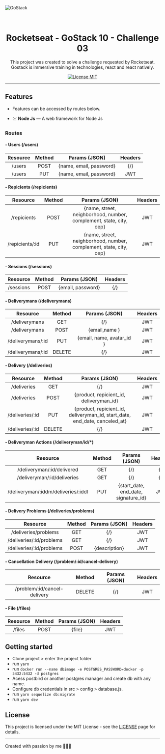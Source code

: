 <img alt="GoStack" src="https://storage.googleapis.com/golden-wind/bootcamp-gostack/header-desafios.png" />

<h1 align="center">
<br>
Rocketseat - GoStack 10 - Challenge 03
</h1>

<p align="center">
This project was created to solve a challenge requested by Rocketseat. 
Gostack is immersive training in technologies, react and react natively.</p>

<p align="center">
  <a href="https://opensource.org/licenses/MIT">
    <img src="https://img.shields.io/badge/License-MIT-blue.svg" alt="License MIT">
  </a>
</p>

<hr />

## Features

- Features can be accessed by routes below.

- 💹 **Node Js** — A web framework for Node Js

### **Routes**

  #### - Users (/users)

  | Resource | Method | Params (JSON) | Headers |
| :---:      | :---:  |    :---:      |    :---: |
| /users    | POST   | {name, email, password} | {/} |
| /users    | PUT    | {name, email, password} | JWT |

  #### - Repicients (/repicients)

   | Resource | Method | Params (JSON) | Headers |
| :---:      | :---:  |    :---:      |    :---: |
| /repicients    | POST   | {name, street, neighborhood, number, complement, state, city, cep} | JWT |
| /repicients/:id    | PUT    | {name, street, neighborhood, number, complement, state, city, cep} | JWT |

  #### - Sessions (/sessions)

   | Resource | Method | Params (JSON) | Headers |
| :---:      | :---:  |    :---:      |    :---: |
| /sessions    | POST  | {email, password} | {/} |


  #### - Deliverymans (/deliverymans)

   | Resource | Method | Params (JSON) | Headers |
| :---:      | :---:  |    :---:      |    :---: |
| /deliverymans    | GET  | {/} | JWT |
| /deliverymans    | POST  | {email,name } | JWT |
| /deliverymans/:id    | PUT  | {email, name, avatar_id } | JWT |
| /deliverymans/:id    | DELETE  | {/} | JWT |

#### - Delivery (/deliveries)

   | Resource | Method | Params (JSON) | Headers |
| :---:      | :---:  |    :---:      |    :---: |
| /deliveries    | GET  | {/} | JWT |
| /deliveries    | POST  | {product, repicient_id, deliveryman_id} | JWT |
| /deliveries/:id    | PUT  | {product, repicient_id, deliveryman_id, start_date, end_date, canceled_at} | JWT |
| /deliveries/:id    | DELETE  | {/} | JWT |

#### - Deliveryman Actions (/deliveryman/id/*)

   | Resource | Method | Params (JSON) | Headers |
| :---:      | :---:  |    :---:      |    :---: |
| /deliveryman/:id/delivered    | GET  | {/} | {/} |
| /deliveryman/:id/deliveries    | GET  | {/} | {/} |
| /deliveryman/:iddm/deliveries/:iddl    | PUT  | {start_date, end_date, signature_id} | JWT |

#### - Delivery Problems (/deliveries/problems)

   | Resource | Method | Params (JSON) | Headers |
| :---:      | :---:  |    :---:      |    :---: |
| /deliveries/problems    | GET  | {/} | JWT |
| /deliveries/:id/problems    | GET  | {/} | JWT |
| /deliveries/:id/problems    | POST  | {description} | JWT |

#### - Cancellation Delivery (/problem/:id/cancel-delivery)

| Resource | Method | Params (JSON) | Headers |
| :---:      | :---:  |    :---:      |    :---: |
| /problem/:id/cancel-delivery    | DELETE  | {/} | JWT |

#### - File (/files)

| Resource | Method | Params (JSON) | Headers |
| :---:      | :---:  |    :---:      |    :---: |
| /files   | POST  | {file} | JWT |


## Getting started

- Clone project > enter the project folder
- run `yarn`
- run `docker run --name dbimage -e POSTGRES_PASSWORD=docker -p 5432:5432 -d postgres`
- Acess postbird or another postgres manager and create db with any name. 
- Configure db credentials in src > config > database.js.
- run `yarn sequelize db:migrate`
- run `yarn dev`

## License

This project is licensed under the MIT License - see the [LICENSE](https://opensource.org/licenses/MIT) page for details.

---

Created with passion by me 👨🏻‍💻
